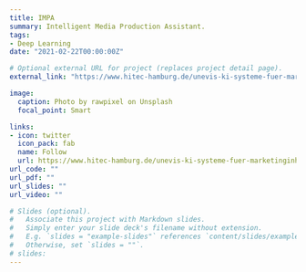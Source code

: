 ```yaml
---
title: IMPA
summary: Intelligent Media Production Assistant.
tags:
- Deep Learning
date: "2021-02-22T00:00:00Z"

# Optional external URL for project (replaces project detail page).
external_link: "https://www.hitec-hamburg.de/unevis-ki-systeme-fuer-marketinginhalte-in-der-automobilindustrie/"

image:
  caption: Photo by rawpixel on Unsplash
  focal_point: Smart

links:
- icon: twitter
  icon_pack: fab
  name: Follow
  url: https://www.hitec-hamburg.de/unevis-ki-systeme-fuer-marketinginhalte-in-der-automobilindustrie/
url_code: ""
url_pdf: ""
url_slides: ""
url_video: ""

# Slides (optional).
#   Associate this project with Markdown slides.
#   Simply enter your slide deck's filename without extension.
#   E.g. `slides = "example-slides"` references `content/slides/example-slides.md`.
#   Otherwise, set `slides = ""`.
# slides: 
---
```



